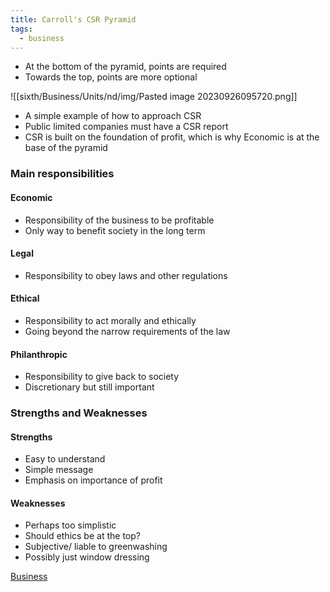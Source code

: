 ```yaml
---
title: Carroll's CSR Pyramid
tags:
  - business
---
```

- At the bottom of the pyramid, points are required
- Towards the top, points are more optional

![[sixth/Business/Units/nd/img/Pasted image 20230926095720.png]]
- A simple example of how to approach CSR
- Public limited companies must have a CSR report
- CSR is built on the foundation of profit, which is why Economic is at the base of the pyramid

### Main responsibilities

#### Economic

- Responsibility of the business to be profitable 
- Only way to benefit society in the long term

#### Legal

- Responsibility to obey laws and other regulations

#### Ethical

- Responsibility to act morally and ethically
- Going beyond the narrow requirements of the law

#### Philanthropic

- Responsibility to give back to society
- Discretionary but still important


### Strengths and Weaknesses

#### Strengths

- Easy to understand
- Simple message
- Emphasis on importance of profit

#### Weaknesses

- Perhaps too simplistic
- Should ethics be at the top?
- Subjective/ liable to greenwashing
- Possibly just window dressing




[Business](/Business)